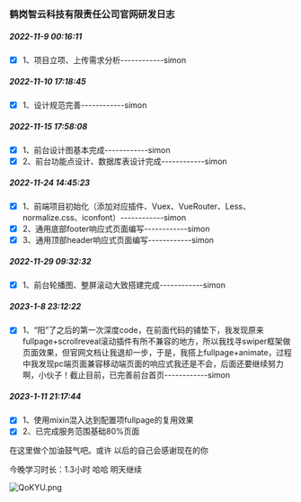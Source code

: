 ### 鹤岗智云科技有限责任公司官网研发日志

##### 2022-11-9 00:16:11

- [x] 1、项目立项、上传需求分析------------simon

##### 2022-11-10 17:18:45

- [x] 1、设计规范完善------------simon

##### 2022-11-15 17:58:08

- [x] 1、前台设计图基本完成------------simon
- [x] 2、前台功能点设计、数据库表设计完成------------simon

##### 2022-11-24 14:45:23

- [x] 1、前端项目初始化（添加对应插件、Vuex、VueRouter、Less、normalize.css、iconfont）------------simon
- [x] 2、通用底部footer响应式页面编写------------simon
- [x] 3、通用顶部header响应式页面编写------------simon

##### 2022-11-29 09:32:32

- [x] 1、前台轮播图、整屏滚动大致搭建完成------------simon

##### 2023-1-8 23:12:22

- [x] 1、“阳”了之后的第一次深度code，在前面代码的铺垫下，我发现原来fullpage+scrollreveal滚动插件有所不兼容的地方，所以我找寻swiper框架做页面效果，但官网文档让我退却一步，于是，我搭上fullpage+animate，过程中我发现pc端页面兼容移动端页面的响应式我还是不会，后面还要继续努力啊，小伙子！截止目前，已完善前台首页------------simon

##### 2023-1-11 21:17:44

- [x] 1、使用mixin混入达到配置项fullpage的复用效果
- [x] 2、已完成服务范围基础80%页面

在这里做个加油鼓气吧。或许 以后的自己会感谢现在的你

今晚学习时长：1.3小时 哈哈 明天继续

![QoKYU.png](https://i.imgtg.com/2023/01/12/QoKYU.png)

